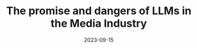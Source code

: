 ---
layout: post
date: 2023-09-15
event: Google
location: Zurich, Switzerland 
title: The promise and dangers of LLMs in the Media Industry
description: 30 minutes Talk at Google Zurich for the DACH Cybersecurity day, in front of leaders of the media industry 
video: "https://yassinetb.github.io/"
inline: false
---
